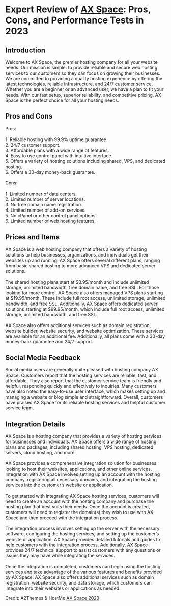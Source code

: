 <h1>Expert Review of <a href="https://a2themes.com/ax-space-reviews">AX Space</a>: Pros, Cons, and Performance Tests in 2023</h1>
<h2>Introduction</h2>
Welcome to AX Space, the premier hosting company for all your website needs. Our mission is simple: to provide reliable and secure web hosting services to our customers so they can focus on growing their businesses. We are committed to providing a quality hosting experience by offering the latest technologies, reliable infrastructure, and 24/7 customer service. Whether you are a beginner or an advanced user, we have a plan to fit your needs. With our fast setup, superior reliability, and competitive pricing, AX Space is the perfect choice for all your hosting needs.
<h2>Pros and Cons</h2>
Pros:<br><br>1. Reliable hosting with 99.9% uptime guarantee.<br>2. 24/7 customer support.<br>3. Affordable plans with a wide range of features.<br>4. Easy to use control panel with intuitive interface.<br>5. Offers a variety of hosting solutions including shared, VPS, and dedicated hosting.<br>6. Offers a 30-day money-back guarantee.<br><br>Cons:<br><br>1. Limited number of data centers.<br>2. Limited number of server locations.<br>3. No free domain name registration.<br>4. Limited number of add-on services.<br>5. No cPanel or other control panel options.<br>6. Limited number of web hosting features.
<h2>Prices and Items</h2>
AX Space is a web hosting company that offers a variety of hosting solutions to help businesses, organizations, and individuals get their websites up and running. AX Space offers several different plans, ranging from basic shared hosting to more advanced VPS and dedicated server solutions. <br><br>The shared hosting plans start at $3.95/month and include unlimited storage, unlimited bandwidth, free domain name, and free SSL. For those looking for more control, AX Space also offers managed VPS plans starting at $19.95/month. These include full root access, unlimited storage, unlimited bandwidth, and free SSL. Additionally, AX Space offers dedicated server solutions starting at $99.95/month, which include full root access, unlimited storage, unlimited bandwidth, and free SSL. <br><br>AX Space also offers additional services such as domain registration, website builder, website security, and website optimization. These services are available for an additional fee. Additionally, all plans come with a 30-day money-back guarantee and 24/7 support.
<h2>Social Media Feedback</h2>
Social media users are generally quite pleased with hosting company AX Space. Customers report that the hosting services are reliable, fast, and affordable. They also report that the customer service team is friendly and helpful, responding quickly and effectively to inquiries. Many customers have also noted the easy-to-use user interface, which makes setting up and managing a website or blog simple and straightforward. Overall, customers have praised AX Space for its reliable hosting services and helpful customer service team.
<h2>Integration Details</h2>
AX Space is a hosting company that provides a variety of hosting services for businesses and individuals. AX Space offers a wide range of hosting plans and packages, including shared hosting, VPS hosting, dedicated servers, cloud hosting, and more.<br><br>AX Space provides a comprehensive integration solution for businesses looking to host their websites, applications, and other online services. Integration with AX Space involves setting up an account with the hosting company, registering all necessary domains, and integrating the hosting services into the customer’s website or application.<br><br>To get started with integrating AX Space hosting services, customers will need to create an account with the hosting company and purchase the hosting plan that best suits their needs. Once the account is created, customers will need to register the domain(s) they wish to use with AX Space and then proceed with the integration process.<br><br>The integration process involves setting up the server with the necessary software, configuring the hosting services, and setting up the customer’s website or application. AX Space provides detailed tutorials and guides to help customers with the integration process. Additionally, AX Space provides 24/7 technical support to assist customers with any questions or issues they may have while integrating the services.<br><br>Once the integration is completed, customers can begin using the hosting services and take advantage of the various features and benefits provided by AX Space. AX Space also offers additional services such as domain registration, website security, and data storage, which customers can integrate into their websites or applications as needed.
<p>Credit: A2Themes & HostMe <a href="https://a2themes.com/ax-space-reviews">AX Space 2023</a></p>